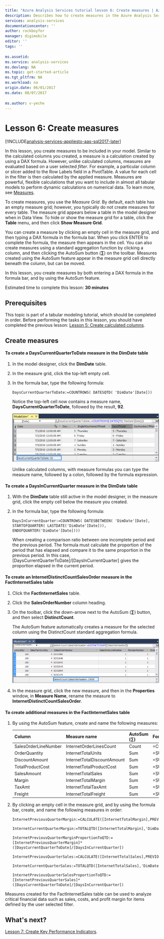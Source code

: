 ```yaml
---
title: "Azure Analysis Services tutorial lesson 6: Create measures | Azure"
description: Describes how to create measures in the Azure Analysis Services tutorial project. 
services: analysis-services
documentationcenter: ''
author: rockboyfor
manager: digimobile
editor: ''
tags: ''

ms.assetid: 
ms.service: analysis-services
ms.devlang: NA
ms.topic: get-started-article
ms.tgt_pltfrm: NA
ms.workload: na
origin.date: 06/01/2017
ms.date: 08/07/2017

ms.author: v-yeche
---
```

# Lesson 6: Create measures

[!INCLUDE[analysis-services-appliesto-aas-sql2017-later](../../../includes/analysis-services-appliesto-aas-sql2017-later.md)]

In this lesson, you create measures to be included in your model. Similar to the calculated columns you created, a measure is a calculation created by using a DAX formula. However, unlike calculated columns, measures are evaluated based on a user selected *filter*. For example, a particular column or slicer added to the Row Labels field in a PivotTable. A value for each cell in the filter is then calculated by the applied measure. Measures are powerful, flexible calculations that you want to include in almost all tabular models to perform dynamic calculations on numerical data. To learn more, see [Measures](/sql/analysis-services/tabular-models/measures-ssas-tabular).

To create measures, you use the *Measure Grid*. By default, each table has an empty measure grid; however, you typically do not create measures for every table. The measure grid appears below a table in the model designer when in Data View. To hide or show the measure grid for a table, click the **Table** menu, and then click **Show Measure Grid**.  

You can create a measure by clicking an empty cell in the measure grid, and then typing a DAX formula in the formula bar. When you click ENTER to complete the formula, the measure then appears in the cell. You can also create measures using a standard aggregation function by clicking a column, and then clicking the AutoSum button (**∑**) on the toolbar. Measures created using the AutoSum feature appear in the measure grid cell directly beneath the column, but can be moved.  

In this lesson, you create measures by both entering a DAX formula in the formula bar, and by using the AutoSum feature.  

Estimated time to complete this lesson: **30 minutes**  

## Prerequisites  
This topic is part of a tabular modeling tutorial, which should be completed in order. Before performing the tasks in this lesson, you should have completed the previous lesson: [Lesson 5: Create calculated columns](../tutorials/aas-lesson-5-create-calculated-columns.md).  

## Create measures  

#### To create a DaysCurrentQuarterToDate measure in the DimDate table  

1.  In the model designer, click the **DimDate** table.  

2.  In the measure grid, click the top-left empty cell.  

3.  In the formula bar, type the following formula:  

    ```
    DaysCurrentQuarterToDate:=COUNTROWS( DATESQTD( 'DimDate'[Date])) 
    ```

    Notice the top-left cell now contains a measure name, **DaysCurrentQuarterToDate**, followed by the result, **92**.

      ![aas-lesson6-newmeasure](../tutorials/media/aas-lesson6-newmeasure.png) 

    Unlike calculated columns, with measure formulas you can type the measure name, followed by a colon, followed by the formula expression.

#### To create a DaysInCurrentQuarter measure in the DimDate table  

1.  With the **DimDate** table still active in the model designer, in the measure grid, click the empty cell below the measure you created.  

2.  In the formula bar, type the following formula:  

    ```
    DaysInCurrentQuarter:=COUNTROWS( DATESBETWEEN( 'DimDate'[Date], STARTOFQUARTER( LASTDATE('DimDate'[Date])), ENDOFQUARTER('DimDate'[Date])))
    ```

    When creating a comparison ratio between one incomplete period and the previous period. The formula must calculate the proportion of the period that has elapsed and compare it to the same proportion in the previous period. In this case, [DaysCurrentQuarterToDate]/[DaysInCurrentQuarter] gives the proportion elapsed in the current period.  

#### To create an InternetDistinctCountSalesOrder measure in the FactInternetSales table  

1.  Click the **FactInternetSales** table.   

2.  Click the **SalesOrderNumber** column heading.  

3.  On the toolbar, click the down-arrow next to the AutoSum (**∑**) button, and then select **DistinctCount**.  

    The AutoSum feature automatically creates a measure for the selected column using the DistinctCount standard aggregation formula.  

       ![aas-lesson6-newmeasure2](../tutorials/media/aas-lesson6-newmeasure2.png)

4.  In the measure grid, click the new measure, and then in the **Properties** window, in **Measure Name**, rename the measure to **InternetDistinctCountSalesOrder**. 

#### To create additional measures in the FactInternetSales table  

1.  By using the AutoSum feature, create and name the following measures:  

    |Column|Measure name|AutoSum (∑)|Formula|  
    |----------------|----------|-----------------|-----------|  
    |SalesOrderLineNumber|InternetOrderLinesCount|Count|=COUNTA([SalesOrderLineNumber])|  
    |OrderQuantity|InternetTotalUnits|Sum|=SUM([OrderQuantity])|  
    |DiscountAmount|InternetTotalDiscountAmount|Sum|=SUM([DiscountAmount])|  
    |TotalProductCost|InternetTotalProductCost|Sum|=SUM([TotalProductCost])|  
    |SalesAmount|InternetTotalSales|Sum|=SUM([SalesAmount])|  
    |Margin|InternetTotalMargin|Sum|=SUM([Margin])|  
    |TaxAmt|InternetTotalTaxAmt|Sum|=SUM([TaxAmt])|  
    |Freight|InternetTotalFreight|Sum|=SUM([Freight])|  

2.  By clicking an empty cell in the measure grid, and by using the formula bar, create, and name the following measures in order:  

      ```
      InternetPreviousQuarterMargin:=CALCULATE([InternetTotalMargin],PREVIOUSQUARTER('DimDate'[Date]))
      ```

      ```
      InternetCurrentQuarterMargin:=TOTALQTD([InternetTotalMargin],'DimDate'[Date])
      ```

      ```
      InternetPreviousQuarterMarginProportionToQTD:=[InternetPreviousQuarterMargin]*([DaysCurrentQuarterToDate]/[DaysInCurrentQuarter])
      ```

      ```
      InternetPreviousQuarterSales:=CALCULATE([InternetTotalSales],PREVIOUSQUARTER('DimDate'[Date]))
      ```

      ```
      InternetCurrentQuarterSales:=TOTALQTD([InternetTotalSales],'DimDate'[Date])
      ```

      ```
      InternetPreviousQuarterSalesProportionToQTD:=[InternetPreviousQuarterSales]*([DaysCurrentQuarterToDate]/[DaysInCurrentQuarter])
      ```

Measures created for the FactInternetSales table can be used to analyze critical financial data such as sales, costs, and profit margin for items defined by the user selected filter.  

## What's next?
[Lesson 7: Create Key Performance Indicators](../tutorials/aas-lesson-7-create-key-performance-indicators.md).